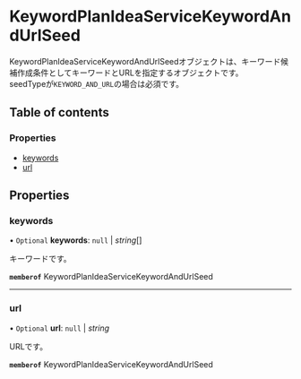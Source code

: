 # KeywordPlanIdeaServiceKeywordAndUrlSeed


<div lang=\"ja\">KeywordPlanIdeaServiceKeywordAndUrlSeedオブジェクトは、キーワード候補作成条件としてキーワードとURLを指定するオブジェクトです。<br>seedTypeが<code>KEYWORD_AND_URL</code>の場合は必須です。</div> 

## Table of contents

### Properties

- [keywords](keywordplanideaservicekeywordandurlseed.md#keywords)
- [url](keywordplanideaservicekeywordandurlseed.md#url)

## Properties

### keywords

• `Optional` **keywords**: ``null`` \| *string*[]

<div lang=\"ja\">キーワードです。</div> 

**`memberof`** KeywordPlanIdeaServiceKeywordAndUrlSeed

___

### url

• `Optional` **url**: ``null`` \| *string*

<div lang=\"ja\">URLです。</div> 

**`memberof`** KeywordPlanIdeaServiceKeywordAndUrlSeed
